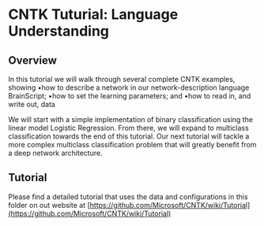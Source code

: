 # CNTK Tuturial: Language Understanding

## Overview

In this tutorial we will walk through several complete CNTK examples, showing 
•how to describe a network in our network-description language BrainScript; 
•how to set the learning parameters; and 
•how to read in, and write out, data

We will start with a simple implementation of binary classification using the linear model Logistic Regression. From there, we will expand to multiclass classification towards the end of this tutorial. Our next tutorial will tackle a more complex multiclass classification problem that will greatly benefit from a deep network architecture.

## Tutorial

Please find a detailed tutorial that uses the data and configurations in this folder on out website at [https://github.com/Microsoft/CNTK/wiki/Tutorial](https://github.com/Microsoft/CNTK/wiki/Tutorial)
